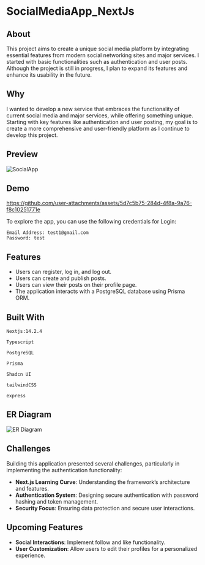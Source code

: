 # SocialMediaApp_NextJs

## About

This project aims to create a unique social media platform by integrating essential features from modern social networking sites and major services. I started with basic functionalities such as authentication and user posts. Although the project is still in progress, I plan to expand its features and enhance its usability in the future.

## Why

I wanted to develop a new service that embraces the functionality of current social media and major services, while offering something unique. Starting with key features like authentication and user posting, my goal is to create a more comprehensive and user-friendly platform as I continue to develop this project.

## Preview

![SocialApp](https://s4.aconvert.com/convert/p3r68-cdx67/ao3fb-fpqr2.png)

## Demo

https://github.com/user-attachments/assets/5d7c5b75-284d-4f8a-9a76-f8c10251771e

To explore the app, you can use the following credentials for Login:

```tsx
Email Address: test1@gmail.com
Password: test

```

## Features

- Users can register, log in, and log out.
- Users can create and publish posts.
- Users can view their posts on their profile page.
- The application interacts with a PostgreSQL database using Prisma ORM.

## Built With

`Nextjs:14.2.4`

`Typescript`

`PostgreSQL`

`Prisma`

`Shadcn UI`

`tailwindCSS`

`express`

## ER Diagram

![ER Diagram](https://s4.aconvert.com/convert/p3r68-cdx67/axa5g-v2jet.png)

## **Challenges**

Building this application presented several challenges, particularly in implementing the authentication functionality:

- **Next.js Learning Curve**: Understanding the framework’s architecture and features.
- **Authentication System**: Designing secure authentication with password hashing and token management.
- **Security Focus**: Ensuring data protection and secure user interactions.

## **Upcoming Features**

- **Social Interactions**: Implement follow and like functionality.
- **User Customization**: Allow users to edit their profiles for a personalized experience.
